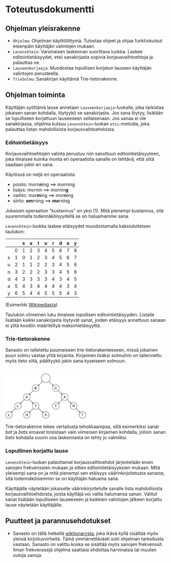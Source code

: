 # Toteutusdokumentti

## Ohjelman yleisrakenne

- `Ohjelma`: Ohjelman käyttöliittymä. Tulostaa ohjeet ja ohjaa funktiokutsut eteenpäin käyttäjän valintojen mukaan.
- `Levenshtein`: Varsinaisen laskennan suorittava luokka. Laskee editointietäisyydet, etsii sanakirjasta sopivia korjausvaihtoehtoja ja palauttaa ne.
- `Lauseenkorjaaja`: Muodostaa lopullisen korjatun lauseen käyttäjän valintojen perusteella.
- `TrieSolmu`: Sanakirjan käyttämä Trie-tietorakenne.

## Ohjelman toiminta

Käyttäjän syöttämä lause annetaan `Lauseenkorjaaja`-luokalle, joka tarkistaa jokaisen sanan kohdalla, löytyykö se sanakirjasta. Jos sana löytyy, lisätään se lopulliseen korjattuun lauseeseen sellaisenaan. Jos sanaa ei ole sanakirjassa, ohjelma kutsuu `Levenshtein`-luokan `etsi`-metodia, joka palauttaa listan mahdollisista korjausvaihtoehdoista.

### Editointietäisyys

Korjausvaihtoehtojen valinta perustuu niin sanottuun editointietäisyyteen, joka ilmaisee kuinka monta eri operaatiota sanalle on tehtävä, että siitä saadaan jokin eri sana.

Käytössä on neljä eri operaatiota:
- poisto: morn**n**ing ==> morning
- lisäys: mornin ==> mornin**g**
- vaihto: mor**m**ing ==> mor**n**ing
- siirto: **om**rning ==> **mo**rning

Jokaisen operaation "kustannus" on yksi (1). Mitä pienempi kustannus, sitä suuremmalla todennäköisyydellä se on haluamamme sana.

`Levenshtein`-luokka laskee etäisyydet muodostamalla kaksiulotteisen taulukon:

|   |   | s | a | t | u | r | d | a | y |
| - | - | - | - | - | - | - | - | - | - |
|   | 0 | 1 | 2 | 3 | 4 | 5 | 6 | 7 | 8 |
| s | 1 | 0 | 1 | 2 | 3 | 4 | 5 | 6 | 7 |
| u | 2 | 1 | 1 | 2 | 2 | 3 | 4 | 5 | 6 |
| n | 3 | 2 | 2 | 2 | 3 | 3 | 4 | 5 | 6 |
| d | 4 | 3 | 3 | 3 | 3 | 4 | 3 | 4 | 5 |
| a | 5 | 4 | 3 | 4 | 4 | 4 | 4 | 3 | 4 |
| y | 6 | 5 | 4 | 4 | 5 | 5 | 5 | 4 | 3 |

(Esimerkki [Wikipediasta](https://en.wikipedia.org/wiki/Levenshtein_distance))

Taulukon viimeinen luku ilmaisee lopullisen editointietäisyyden. Listalle lisätään kaikki sanakirjasta löytyvät sanat, joiden etäisyys annettuun sanaan ei ylitä koodiin määriteltyä maksimietäisyyttä.

### Trie-tietorakenne

Sanasto on talletettu puumaiseen trie-tietorakenteeseen, missä jokainen puun solmu vastaa yhtä kirjainta. Kirjaimen lisäksi solmuihin on tallennettu myös tieto siitä, päättyykö jokin sana kyseiseen solmuun.

<br>

<img src="https://github.com/tommijuslin/tiralabra/blob/main/dokumentaatio/trie.png" width=50% height=50%>

<br>

Trie-tietorakenne tekee vertailusta tehokkaampaa, sillä esimerkiksi sanat *bat* ja *bats* eroavat toisistaan vain viimeisen kirjaimen kohdalla, jolloin sanan *bats* kohdalla suurin osa laskennasta on tehty jo valmiiksi.

### Lopullinen korjattu lause

`Levenshtein`-luokan palauttamat korjausvaihtoehdot järjestetään ensin sanojen frekvenssien mukaan ja sitten editointietäisyyksien mukaan. Mitä yleisempi sana on ja mitä pienempi sen etäisyys väärinkirjoitetusta sanasta, sitä todennäköisemmin se on käyttäjän haluama sana.

Käyttäjälle näytetään jokaiselle väärinkirjoitetulle sanalle lista mahdollisista korjausvaihtoehdoista, joista käyttäjä voi valita halumansa sanan. Valitut sanat lisätään lopulliseen lauseeseen ja kaikkien valintojen jälkeen korjattu lause näytetään käyttäjälle.


## Puutteet ja parannusehdotukset
- Sanasto on tällä hetkellä [wiktionarysta](https://en.lexipedia.org/), joka ikävä kyllä sisältää myös yleisiä kirjoitusvirheitä. Tämä ymmärrettävästi sotii ohjelman tarkoitusta vastaan. Sanasto on valittu koska se sisältää myös sanojen frekvenssit. Ilman frekvenssejä ohjelma saattaisi ehdottaa harvinaisia tai muuten outoja sanoja.

